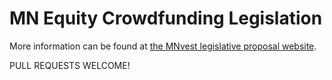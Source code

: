 MN Equity Crowdfunding Legislation
==================================

More information can be found at [the MNvest legislative proposal website](http://www.mnvest.org).

PULL REQUESTS WELCOME! 
